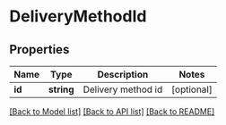 # DeliveryMethodId

## Properties
Name | Type | Description | Notes
------------ | ------------- | ------------- | -------------
**id** | **string** | Delivery method id | [optional] 

[[Back to Model list]](../../README.md#documentation-for-models) [[Back to API list]](../../README.md#documentation-for-api-endpoints) [[Back to README]](../../README.md)


